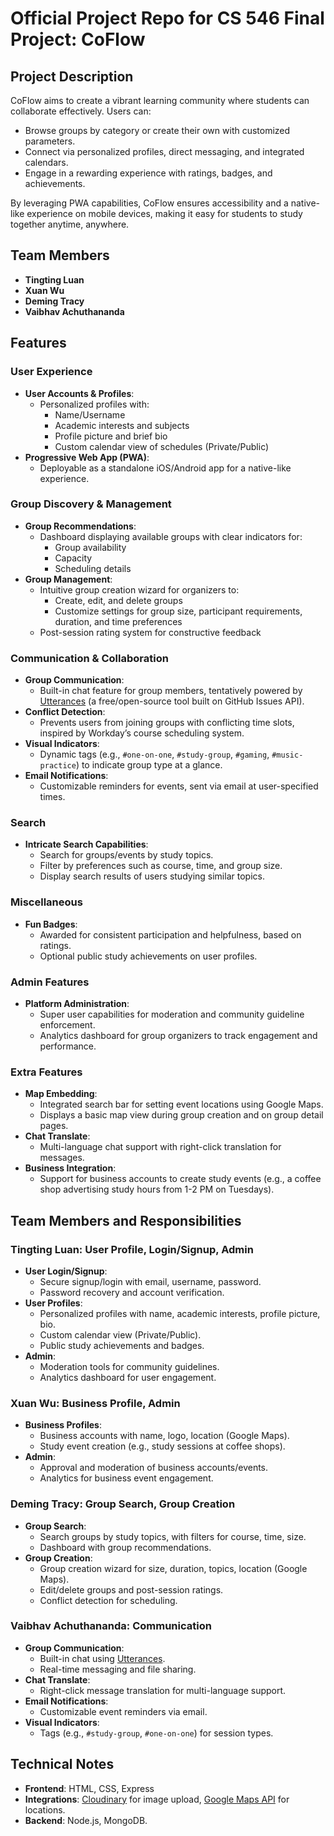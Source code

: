# Official Project Repo for CS 546 Final Project: CoFlow

## Project Description
CoFlow aims to create a vibrant learning community where students can collaborate effectively. Users can:
- Browse groups by category or create their own with customized parameters.
- Connect via personalized profiles, direct messaging, and integrated calendars.
- Engage in a rewarding experience with ratings, badges, and achievements.

By leveraging PWA capabilities, CoFlow ensures accessibility and a native-like experience on mobile devices, making it easy for students to study together anytime, anywhere.


## Team Members
- **Tingting Luan**
- **Xuan Wu**
- **Deming Tracy**
- **Vaibhav Achuthananda**


## Features

### User Experience
- **User Accounts & Profiles**:
  - Personalized profiles with:
    - Name/Username
    - Academic interests and subjects
    - Profile picture and brief bio
    - Custom calendar view of schedules (Private/Public)
- **Progressive Web App (PWA)**:
  - Deployable as a standalone iOS/Android app for a native-like experience.

### Group Discovery & Management
- **Group Recommendations**:
  - Dashboard displaying available groups with clear indicators for:
    - Group availability
    - Capacity
    - Scheduling details
- **Group Management**:
  - Intuitive group creation wizard for organizers to:
    - Create, edit, and delete groups
    - Customize settings for group size, participant requirements, duration, and time preferences
  - Post-session rating system for constructive feedback

### Communication & Collaboration
- **Group Communication**:
  - Built-in chat feature for group members, tentatively powered by [Utterances](https://utteranc.es/) (a free/open-source tool built on GitHub Issues API).
- **Conflict Detection**:
  - Prevents users from joining groups with conflicting time slots, inspired by Workday’s course scheduling system.
- **Visual Indicators**:
  - Dynamic tags (e.g., `#one-on-one`, `#study-group`, `#gaming`, `#music-practice`) to indicate group type at a glance.
- **Email Notifications**:
  - Customizable reminders for events, sent via email at user-specified times.

### Search
- **Intricate Search Capabilities**:
  - Search for groups/events by study topics.
  - Filter by preferences such as course, time, and group size.
  - Display search results of users studying similar topics.

### Miscellaneous
- **Fun Badges**:
  - Awarded for consistent participation and helpfulness, based on ratings.
  - Optional public study achievements on user profiles.

### Admin Features
- **Platform Administration**:
  - Super user capabilities for moderation and community guideline enforcement.
  - Analytics dashboard for group organizers to track engagement and performance.

### Extra Features
- **Map Embedding**:
  - Integrated search bar for setting event locations using Google Maps.
  - Displays a basic map view during group creation and on group detail pages.
- **Chat Translate**:
  - Multi-language chat support with right-click translation for messages.
- **Business Integration**:
  - Support for business accounts to create study events (e.g., a coffee shop advertising study hours from 1-2 PM on Tuesdays).


## Team Members and Responsibilities

### Tingting Luan: User Profile, Login/Signup, Admin
- **User Login/Signup**:
  - Secure signup/login with email, username, password.
  - Password recovery and account verification.
- **User Profiles**:
  - Personalized profiles with name, academic interests, profile picture, bio.
  - Custom calendar view (Private/Public).
  - Public study achievements and badges.
- **Admin**:
  - Moderation tools for community guidelines.
  - Analytics dashboard for user engagement.

### Xuan Wu: Business Profile, Admin
- **Business Profiles**:
  - Business accounts with name, logo, location (Google Maps).
  - Study event creation (e.g., study sessions at coffee shops).
- **Admin**:
  - Approval and moderation of business accounts/events.
  - Analytics for business event engagement.

### Deming Tracy: Group Search, Group Creation
- **Group Search**:
  - Search groups by study topics, with filters for course, time, size.
  - Dashboard with group recommendations.
- **Group Creation**:
  - Group creation wizard for size, duration, topics, location (Google Maps).
  - Edit/delete groups and post-session ratings.
  - Conflict detection for scheduling.

### Vaibhav Achuthananda: Communication
- **Group Communication**:
  - Built-in chat using [Utterances](https://utteranc.es).
  - Real-time messaging and file sharing.
- **Chat Translate**:
  - Right-click message translation for multi-language support.
- **Email Notifications**:
  - Customizable event reminders via email.
- **Visual Indicators**:
  - Tags (e.g., `#study-group`, `#one-on-one`) for session types.



## Technical Notes
- **Frontend**: HTML, CSS, Express 
- **Integrations**: [Cloudinary](https://cloudinary.com) for image upload, [Google Maps API](https://developers.google.com/maps) for locations.
- **Backend**: Node.js, MongoDB.
